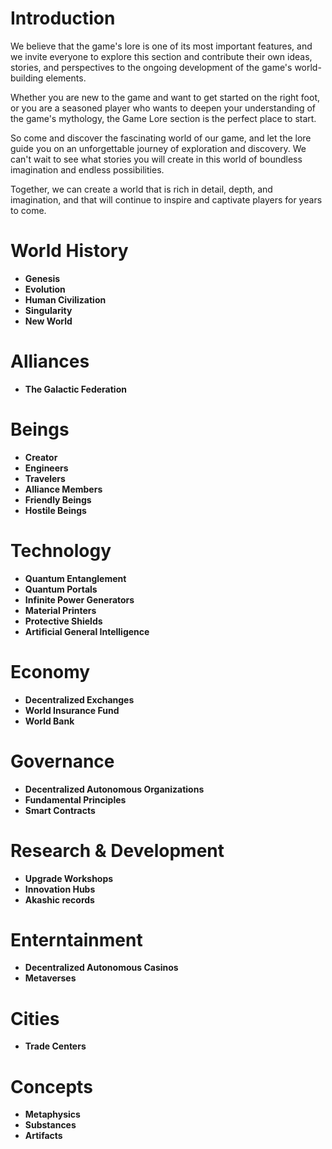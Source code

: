 # Introduction

We believe that the game's lore is one of its most important features, and we invite everyone to explore this section and contribute their own ideas, stories, and perspectives to the ongoing development of the game's world-building elements.

Whether you are new to the game and want to get started on the right foot, or you are a seasoned player who wants to deepen your understanding of the game's mythology, the Game Lore section is the perfect place to start.

So come and discover the fascinating world of our game, and let the lore guide you on an unforgettable journey of exploration and discovery. We can't wait to see what stories you will create in this world of boundless imagination and endless possibilities.

Together, we can create a world that is rich in detail, depth, and imagination, and that will continue to inspire and captivate players for years to come. 

# World History
  - **Genesis**
  - **Evolution**
  - **Human Civilization**
  - **Singularity**
  - **New World**
 
 
# Alliances
  - **The Galactic Federation**
  
# Beings
  - **Creator**
  - **Engineers**
  - **Travelers**
  - **Alliance Members**
  - **Friendly Beings**
  - **Hostile Beings**

# Technology
  - **Quantum Entanglement**
  - **Quantum Portals**
  - **Infinite Power Generators**
  - **Material Printers**
  - **Protective Shields**
  - **Artificial General Intelligence**

# Economy
  - **Decentralized Exchanges**
  - **World Insurance Fund**
  - **World Bank**

# Governance
  - **Decentralized Autonomous Organizations**
  - **Fundamental Principles**
  - **Smart Contracts**

# Research & Development
  - **Upgrade Workshops**
  - **Innovation Hubs**
  - **Akashic records**
 
# Enterntainment
  - **Decentralized Autonomous Casinos**
  - **Metaverses**

# Cities
  - **Trade Centers**

# Concepts
  - **Metaphysics**
  - **Substances**
  - **Artifacts**
  
 




 

 

